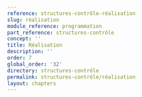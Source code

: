 ```yaml
---
reference: structures-contrôle-réalisation
slug: réalisation
module_reference: programmation
part_reference: structures-contrôle
concept: ''
title: Réalisation
description: ''
order: 7
global_order: '32'
directory: structures-contrôle
permalink: structures-contrôle/réalisation
layout: chapters
---
```

